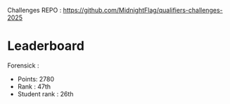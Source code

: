 Challenges REPO : https://github.com/MidnightFlag/qualifiers-challenges-2025

# Leaderboard
Forensick :
- Points: 2780
- Rank : 47th 
- Student rank : 26th
